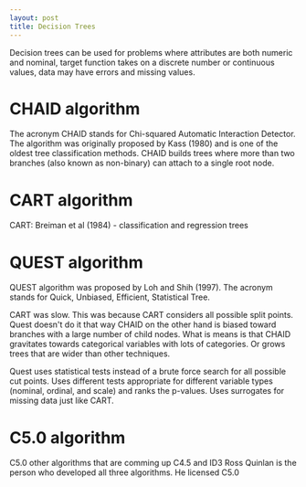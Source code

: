 ```yaml
---
layout: post
title: Decision Trees
---
```


Decision trees can be used for problems where 
attributes are both numeric and nominal,
target function takes on a discrete number or continuous values,
data may have errors and missing values.

# CHAID algorithm

The acronym CHAID stands for Chi-squared Automatic Interaction Detector.
The algorithm was originally proposed by Kass (1980) 
and is one of the oldest tree classification methods.
CHAID builds trees where more than two branches (also known as non-binary) 
can attach to a single root node.



# CART algorithm

CART: Breiman et al (1984) - classification and regression trees




# QUEST algorithm

QUEST algorithm was proposed by Loh and Shih (1997). 
The acronym stands for Quick, Unbiased, Efficient, Statistical Tree.


CART was slow. 
This was because CART considers all possible split points.
Quest doesn't do it that way
CHAID on the other hand is biased toward branches with a large number of child nodes.
What is means is that CHAID gravitates towards categorical variables with lots of categories.
Or grows trees that are wider than other techniques.

Quest uses statistical tests instead of a brute force search for all possible cut points.
Uses different tests appropriate for different variable types (nominal, ordinal, and scale) and ranks the p-values.
Uses surrogates for missing data just like CART.

# C5.0 algorithm

C5.0 other algorithms that are comming up C4.5 and ID3
Ross Quinlan is the person who developed all three algorithms.
He licensed C5.0 
